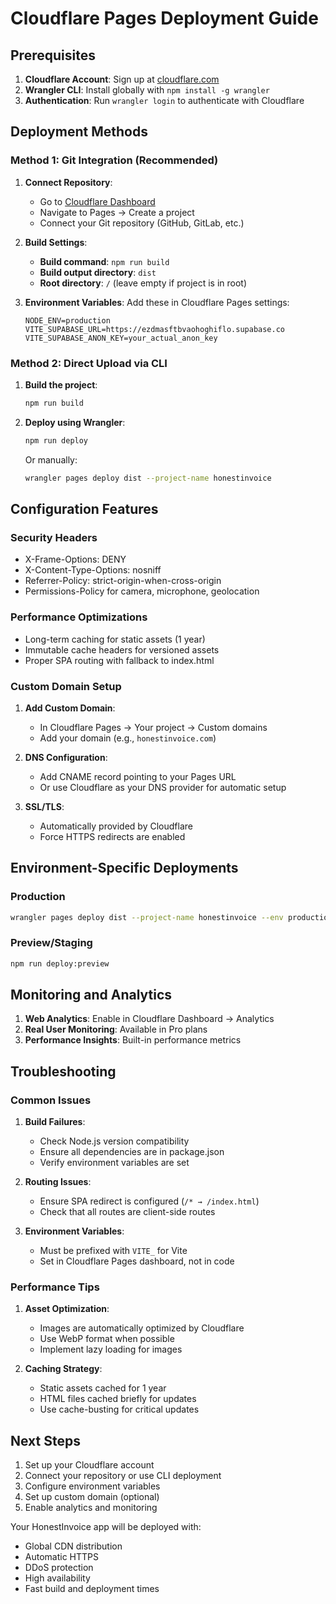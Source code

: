 # Cloudflare Pages Deployment Guide

## Prerequisites

1. **Cloudflare Account**: Sign up at [cloudflare.com](https://cloudflare.com)
2. **Wrangler CLI**: Install globally with `npm install -g wrangler`
3. **Authentication**: Run `wrangler login` to authenticate with Cloudflare

## Deployment Methods

### Method 1: Git Integration (Recommended)

1. **Connect Repository**:
   - Go to [Cloudflare Dashboard](https://dash.cloudflare.com)
   - Navigate to Pages → Create a project
   - Connect your Git repository (GitHub, GitLab, etc.)

2. **Build Settings**:
   - **Build command**: `npm run build`
   - **Build output directory**: `dist`
   - **Root directory**: `/` (leave empty if project is in root)

3. **Environment Variables**:
   Add these in Cloudflare Pages settings:
   ```
   NODE_ENV=production
   VITE_SUPABASE_URL=https://ezdmasftbvaohoghiflo.supabase.co
   VITE_SUPABASE_ANON_KEY=your_actual_anon_key
   ```

### Method 2: Direct Upload via CLI

1. **Build the project**:
   ```bash
   npm run build
   ```

2. **Deploy using Wrangler**:
   ```bash
   npm run deploy
   ```

   Or manually:
   ```bash
   wrangler pages deploy dist --project-name honestinvoice
   ```

## Configuration Features

### Security Headers
- X-Frame-Options: DENY
- X-Content-Type-Options: nosniff
- Referrer-Policy: strict-origin-when-cross-origin
- Permissions-Policy for camera, microphone, geolocation

### Performance Optimizations
- Long-term caching for static assets (1 year)
- Immutable cache headers for versioned assets
- Proper SPA routing with fallback to index.html

### Custom Domain Setup

1. **Add Custom Domain**:
   - In Cloudflare Pages → Your project → Custom domains
   - Add your domain (e.g., `honestinvoice.com`)

2. **DNS Configuration**:
   - Add CNAME record pointing to your Pages URL
   - Or use Cloudflare as your DNS provider for automatic setup

3. **SSL/TLS**:
   - Automatically provided by Cloudflare
   - Force HTTPS redirects are enabled

## Environment-Specific Deployments

### Production
```bash
wrangler pages deploy dist --project-name honestinvoice --env production
```

### Preview/Staging
```bash
npm run deploy:preview
```

## Monitoring and Analytics

1. **Web Analytics**: Enable in Cloudflare Dashboard → Analytics
2. **Real User Monitoring**: Available in Pro plans
3. **Performance Insights**: Built-in performance metrics

## Troubleshooting

### Common Issues

1. **Build Failures**:
   - Check Node.js version compatibility
   - Ensure all dependencies are in package.json
   - Verify environment variables are set

2. **Routing Issues**:
   - Ensure SPA redirect is configured (`/* → /index.html`)
   - Check that all routes are client-side routes

3. **Environment Variables**:
   - Must be prefixed with `VITE_` for Vite
   - Set in Cloudflare Pages dashboard, not in code

### Performance Tips

1. **Asset Optimization**:
   - Images are automatically optimized by Cloudflare
   - Use WebP format when possible
   - Implement lazy loading for images

2. **Caching Strategy**:
   - Static assets cached for 1 year
   - HTML files cached briefly for updates
   - Use cache-busting for critical updates

## Next Steps

1. Set up your Cloudflare account
2. Connect your repository or use CLI deployment
3. Configure environment variables
4. Set up custom domain (optional)
5. Enable analytics and monitoring

Your HonestInvoice app will be deployed with:
- Global CDN distribution
- Automatic HTTPS
- DDoS protection
- High availability
- Fast build and deployment times
